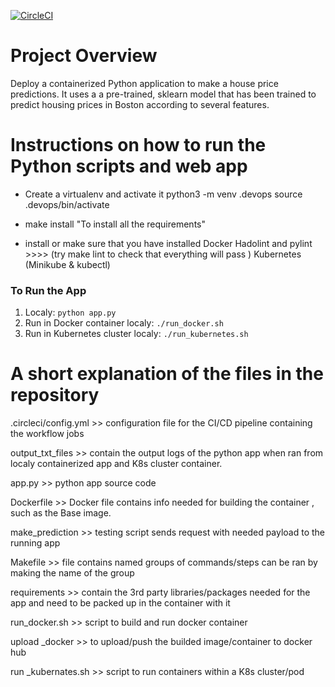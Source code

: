 [![CircleCI](https://circleci.com/gh/Remon222/project-4/tree/main.svg?style=svg)](https://circleci.com/gh/Remon222/project-4/tree/main)

# Project Overview

Deploy a containerized Python application to make a house price predictions. It uses a a pre-trained, sklearn model that has been trained to predict housing prices in Boston according to several features.

# Instructions on how to run the Python scripts and web app

- Create a virtualenv and activate it
	python3 -m venv .devops
	source .devops/bin/activate

- make install "To install all the requirements" 

-  install or make sure that you have installed
	Docker
	Hadolint and pylint    >>>> (try make lint to check that everything will pass )
	Kubernetes (Minikube & kubectl)
    

### To Run the App

1. Localy:  `python app.py`
2. Run in Docker container localy:  `./run_docker.sh`
3. Run in Kubernetes cluster localy:  `./run_kubernetes.sh`

# A short explanation of the files in the repository

.circleci/config.yml >> configuration file for the CI/CD pipeline containing the workflow jobs

output_txt_files >> contain the output logs of the python app when ran from localy containerized app and K8s cluster container.

app.py >> python app source code

Dockerfile >> Docker file contains info needed for building the container , such as the Base image.

make_prediction >> testing script sends request with needed payload to the running app 

Makefile >> file contains named groups of commands/steps can be ran by making the name of the group

requirements >> contain the 3rd party libraries/packages needed for the app and need to be packed up in the container with it

run_docker.sh >> script to build and run docker container

upload _docker >> to upload/push the builded image/container to docker hub

run _kubernates.sh >> script to run containers within a K8s cluster/pod